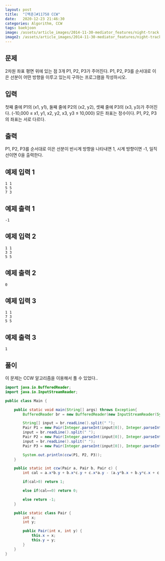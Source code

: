 ```yaml
---
layout: post
title:  "[백준]#11758 CCW"
date:   2020-12-23 21:46:30
categories: Algorithm, CCW
tags: baekjoon
image: /assets/article_images/2014-11-30-mediator_features/night-track.JPG
image2: /assets/article_images/2014-11-30-mediator_features/night-track-mobile.JPG
---
```


문제
--------------------

2차원 좌표 평면 위에 있는 점 3개 P1, P2, P3가 주어진다. P1, P2, P3를 순서대로 이은 선분이 어떤 방향을 이루고 있는지 구하는 프로그램을 작성하시오.

입력
---------------------------

첫째 줄에 P1의 (x1, y1), 둘째 줄에 P2의 (x2, y2), 셋째 줄에 P3의 (x3, y3)가 주어진다. (-10,000 ≤ x1, y1, x2, y2, x3, y3 ≤ 10,000) 모든 좌표는 정수이다. P1, P2, P3의 좌표는 서로 다르다.

출력
----------------

P1, P2, P3를 순서대로 이은 선분이 반시계 방향을 나타내면 1, 시계 방향이면 -1, 일직선이면 0을 출력한다.

예제 입력 1 
----------------------

```
1 1
5 5
7 3
```

예제 출력 1 
------------------------

```
-1
```

예제 입력 2
-----------------------

```
1 1
3 3
5 5
```

예제 출력 2
------------------------

```
0
```

예제 입력 3
----------------------

```
1 1
7 3
5 5
```

예제 출력 3
------------------------

```
1
```

풀이
--------------------------

이 문제는 CCW 알고리즘을 이용해서 풀 수 있었다..

```java
import java.io.BufferedReader;
import java.io.InputStreamReader;

public class Main {

    public static void main(String[] args) throws Exception{
        BufferedReader br = new BufferedReader(new InputStreamReader(System.in));

        String[] input = br.readLine().split(" ");
        Pair P1 = new Pair(Integer.parseInt(input[0]), Integer.parseInt(input[1]));
        input = br.readLine().split(" ");
        Pair P2 = new Pair(Integer.parseInt(input[0]), Integer.parseInt(input[1]));
        input = br.readLine().split(" ");
        Pair P3 = new Pair(Integer.parseInt(input[0]), Integer.parseInt(input[1]));

        System.out.println(ccw(P1, P2, P3));
    }

    public static int ccw(Pair a, Pair b, Pair c) {
        int cal = a.x*b.y + b.x*c.y + c.x*a.y - (a.y*b.x + b.y*c.x + c.y*a.x);

        if(cal>0) return 1;

        else if(cal==0) return 0;

        else return -1;
    }

    public static class Pair {
        int x;
        int y;

        public Pair(int x, int y) {
            this.x = x;
            this.y = y;
        }
    }
}
```
